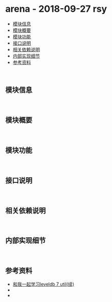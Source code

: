# arena - 2018-09-27 rsy

- [模块信息](#module_info)
- [模块概要](#module_in_brief)
- [模块功能](#module_function)
- [接口说明](#interface_specification)
- [相关依赖说明](#dependency_specification)
- [内部实现细节](#inner_detail)
- [参考资料](#reference)


&nbsp;   
<a id="module_info"></a>
## 模块信息



&nbsp;   
<a id="module_in_brief"></a>
## 模块概要


&nbsp;   
<a id="module_function"></a>
## 模块功能



&nbsp;   
<a id="interface_specification"></a>
## 接口说明




&nbsp;   
<a id="dependency_specification"></a>
## 相关依赖说明



&nbsp;   
<a id="inner_detail"></a>
## 内部实现细节



&nbsp;   
<a id="reference"></a>
## 参考资料

- [和我一起学习leveldb 7 util(续)](http://brg-liuwei.github.io/tech/2014/11/17/leveldb-7.html)
- []()
- []()